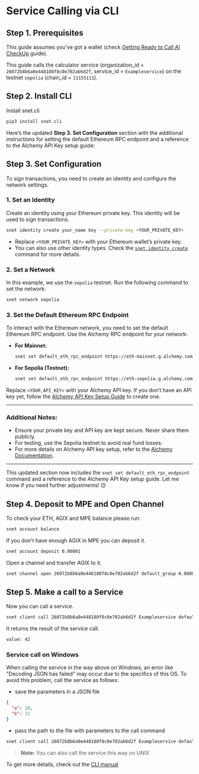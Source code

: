 # Service Calling via CLI


## Step 1. Prerequisites

This guide assumes you've got a wallet (check 
[Getting Ready to Call AI CheckUp](/docs/products/DecentralizedAIPlatform/QuickStartGuides/GettingReadyToCallAICheckUp/) 
guide).  

This guide calls the calculator service (organization_id = `26072b8b6a0e448180f8c0e702ab6d2f`, 
service_id = `Exampleservice`) on the testnet `sepolia` (chain_id = `11155111`).

## Step 2. Install CLI

Install snet.cli

```sh
pip3 install snet.cli
```

Here’s the updated **Step 3. Set Configuration** section with the additional instructions for setting the default Ethereum RPC endpoint and a reference to the Alchemy API Key setup guide:


## Step 3. Set Configuration

To sign transactions, you need to create an identity and configure the network settings.

### 1. Set an Identity
Create an identity using your Ethereum private key. This identity will be used to sign transactions.

```sh
snet identity create your_name key --private-key <YOUR_PRIVATE_KEY>
```

- Replace `<YOUR_PRIVATE_KEY>` with your Ethereum wallet’s private key.
- You can also use other identity types. Check the [`snet identity create`](/docs/products/DecentralizedAIPlatform/CLI/Manual/Identity/#create) command for more details.

### 2. Set a Network
In this example, we use the `sepolia` testnet. Run the following command to set the network:

```sh
snet network sepolia
```

### 3. Set the Default Ethereum RPC Endpoint
To interact with the Ethereum network, you need to set the default Ethereum RPC endpoint. Use the Alchemy RPC endpoint for your network:

- **For Mainnet:**
  ```sh
  snet set default_eth_rpc_endpoint https://eth-mainnet.g.alchemy.com/v2/<YOUR_API_KEY>
  ```

- **For Sepolia (Testnet):**
  ```sh
  snet set default_eth_rpc_endpoint https://eth-sepolia.g.alchemy.com/v2/<YOUR_API_KEY>
  ```

Replace `<YOUR_API_KEY>` with your Alchemy API key. If you don’t have an API key yet, follow the [Alchemy API Key Setup Guide](/docs/products/DecentralizedAIPlatform/Daemon/alchemy-api/) to create one.

---

### Additional Notes:
- Ensure your private key and API key are kept secure. Never share them publicly.
- For testing, use the Sepolia testnet to avoid real fund losses.
- For more details on Alchemy API key setup, refer to the [Alchemy Documentation](https://docs.alchemy.com).

---

This updated section now includes the `snet set default_eth_rpc_endpoint` command and a reference to the Alchemy API Key setup guide. Let me know if you need further adjustments! 😊

## Step 4. Deposit to MPE and Open Channel

To check your ETH, AGIX and MPE balance please run:

```sh
snet account balance 
```

If you don't have enough AGIX in MPE you can deposit it.

```sh
snet account deposit 0.00001
```

Open a channel and transfer AGIX to it.

```sh
snet channel open 26072b8b6a0e448180f8c0e702ab6d2f default_group 0.00001 +8days 
```

## Step 5. Make a call to a Service 

Now you can call a service.

```sh
snet client call 26072b8b6a0e448180f8c0e702ab6d2f Exampleservice default_group add '{"a":10,"b":32}'
```

It returns the result of the service call.

```sh
value: 42
```

### Service call on Windows

When calling the service in the way above on Windows, an error like "Decoding JSON has failed" may occur due to 
the specifics of this OS. To avoid this problem, call the service as follows:

- save the parameters in a JSON file

```json
{
  "a": 10, 
  "b": 32
}
```

- pass the path to the file with parameters to the call command

```sh
snet client call 26072b8b6a0e448180f8c0e702ab6d2f Exampleservice default_group add PATH/TO/JSON/params.json
```

> **Note:** You can also call the service this way on UNIX

To get more details, check out the [CLI manual](/docs/products/DecentralizedAIPlatform/CLI/Manual/)

